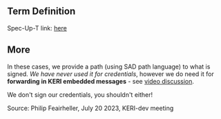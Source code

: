 ## Term Definition

Spec-Up-T link: <a href='https://weboftrust.github.io/WOT-terms/docs/glossary/pathing'>here</a>

## More

In these cases, we provide a path (using SAD path language) to what is signed.
_We have never used it for credentials_, however we do need it for
**forwarding in KERI embedded messages** - see [video discussion](https://us06web.zoom.us/rec/play/qEL79NTkwi4KHrC7ytfy4pYJySOvjpL_gqMSiTxEBl9uXPaeUSaQdka_65xLKP1yozaakqIlYpIX4Yxc.xN0-4LkaqWOZqDjg?canPlayFromShare=true&from=share_recording_detail&continueMode=true&componentName=rec-play&originRequestUrl=https%3A%2F%2Fus06web.zoom.us%2Frec%2Fshare%2F9RtKAuTNe1417D-4tgdLzmdsrRz63EuaBOysMQU4EZ0ysw4aaZXsIXo1tIRNdzyC.FJhPr84fMxOsGoQN).

We don't sign our credentials, you shouldn't either!

Source: Philip Feairheller, July 20 2023, KERI-dev meeting